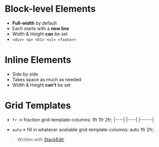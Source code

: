 # Block-level Elements

* **Full-width** by default
* Each starts with a **new line**
* Width & Height **can** be set
*  ```<div> <p> <h1> <ul> <footer>```


# Inline Elements
* Side by side
* Takes space as much as needed
* Width & Height **can't** be set

# Grid Templates
* ``fr`` → fraction
	grid-template-columns: 1fr 1fr 2fr;
	|----| |----| |------|
	
* ``auto``-> fill in whatecer avaliable
	grid-template-columns: auto 1fr 2fr;

	

> Written with [StackEdit](https://stackedit.io/).
<!--stackedit_data:
eyJoaXN0b3J5IjpbLTk5NjMxMDkwMiwtMTE5MDIwMTc2MCwtOT
M1MTY3MzAyLC0xMDM2MDkxOTcwLC0zMDc0OTgzNDVdfQ==
-->